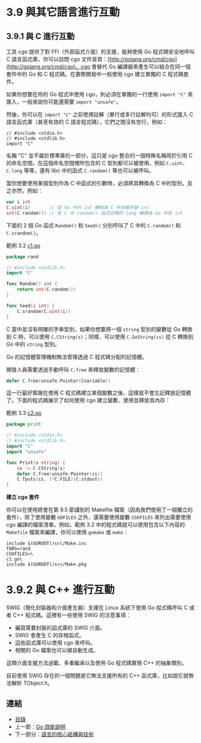 # 3.9 與其它語言進行互動

## 3.9.1 與 C 進行互動

工具 cgo 提供了對 FFI（外部函式介面）的支援，能夠使用 Go 程式碼安全地呼叫 C 語言函式庫，你可以訪問 cgo 文件首頁：[http://golang.org/cmd/cgo](http://golang.org/cmd/cgo)。cgo 會替代 Go 編譯器來產生可以組合在同一個套件中的 Go 和 C 程式碼。在實際開發中一般使用 cgo 建立單獨的 C 程式碼套件。

如果你想要在你的 Go 程式中使用 cgo，則必須在單獨的一行使用 `import "C"` 來匯入，一般來說你可能還需要 `import "unsafe"`。

然後，你可以在 `import "C"` 之前使用註解（單行或多行註解均可）的形式匯入 C 語言函式庫（甚至有效的 C 語言程式碼），它們之間沒有空行，例如：

	// #include <stdio.h>
	// #include <stdlib.h>
	import "C"

名稱 "C" 並不屬於標準庫的一部分，這只是 cgo 整合的一個特殊名稱用於引用 C 的命名空間。在這個命名空間裡所包含的 C 型別都可以被使用，例如 `C.uint`、`C.long` 等等，還有 libc 中的函式 `C.random()` 等也可以被呼叫。

當你想要使用某個型別作為 C 中函式的引數時，必須將其轉換為 C 中的型別，反之亦然，例如：

```go
var i int
C.uint(i) 		// 從 Go 中的 int 轉換為 C 中的無符號 int
int(C.random()) // 從 C 中 random() 函式回傳的 long 轉換為 Go 中的 int
```

下面的 2 個 Go 函式 `Random()` 和 `Seed()` 分別呼叫了 C 中的 `C.random()` 和 `C.srandom()`。

範例 3.2 [c1.go](examples/chapter_3/CandGo/c1.go)

```go
package rand

// #include <stdlib.h>
import "C"

func Random() int {
	return int(C.random())
}

func Seed(i int) {
	C.srandom(C.uint(i))
}
```

C 當中並沒有明確的字串型別，如果你想要將一個 `string` 型別的變數從 Go 轉換到 C 時，可以使用 `C.CString(s)`；同樣，可以使用 `C.GoString(cs)` 從 C 轉換到 Go 中的 `string` 型別。

Go 的記憶體管理機制無法管理透過 C 程式碼分配的記憶體。

開發人員需要透過手動呼叫 `C.free` 來釋放變數的記憶體：

```go
defer C.free(unsafe.Pointer(Cvariable))
```

這一行最好緊跟在使用 C 程式碼建立某個變數之後，這樣就不會忘記釋放記憶體了。下面的程式碼展示了如何使用 cgo 建立變數、使用並釋放其內存：

範例 3.3 [c2.go](examples/chapter_3/CandGo/c2.go)

```go
package print

// #include <stdio.h>
// #include <stdlib.h>
import "C"
import "unsafe"

func Print(s string) {
	cs := C.CString(s)
	defer C.free(unsafe.Pointer(cs))
	C.fputs(cs, (*C.FILE)(C.stdout))
}
```

**建立 cgo 套件**

你可以在使用將會在第 9.5 節講到的 Makefile 檔案（因為我們使用了一個獨立的套件），除了使用變數 `GOFILES` 之外，還需要使用變數 `CGOFILES` 來列出需要使用 cgo 編譯的檔案清單。例如，範例 3.2 中的程式碼就可以使用包含以下內容的 `Makefile` 檔案來編譯，你可以使用 `gomake` 或 `make`：

	include $(GOROOT)/src/Make.inc
	TARG=rand
	CGOFILES=\
	c1.go\
	include $(GOROOT)/src/Make.pkg

# 3.9.2 與 C++ 進行互動

SWIG（簡化封裝器和介面產生器）支援在 Linux 系統下使用 Go 程式碼呼叫 C 或者 C++ 程式碼。這裡有一些使用 SWIG 的注意事項：

- 編寫需要封裝的函式庫的 SWIG 介面。
- SWIG 會產生 C 的存根函式。
- 這些函式庫可以使用 cgo 來呼叫。
- 相關的 Go 檔案也可以被自動生成。

這類介面支援方法過載、多重繼承以及使用 Go 程式碼實現 C++ 的抽象類別。

目前使用 SWIG 存在的一個問題是它無法支援所有的 C++ 函式庫，比如說它就無法解析 TObject.h。

## 連結

- [目錄](directory.md)
- 上一節：[Go 效能說明](03.8.md)
- 下一部分：[語言的核心結構與技術](04.1.md)
